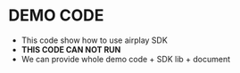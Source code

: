 # DEMO CODE   

* This code show how to use airplay SDK                      
* **THIS CODE CAN NOT RUN**                        
* We can provide whole demo code + SDK lib + document                              

 
